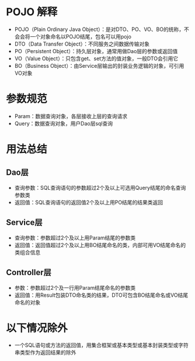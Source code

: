 # POJO 解释
* POJO（Plain Ordinary Java Object）：是对DTO、PO、VO、BO的统称，不会会将一个对象命名以POJO结尾，包名可以用pojo
* DTO（Data Transfer Object）：不同服务之间数据传输对象
* PO（Persistent Object）：持久层对象，通常用做Dao层的参数或返回值
* VO（Value Object）：只包含get、set方法的值对象，一般DTO会引用它
* BO（Business Object）：由Service层输出的封装业务逻辑的对象，可引用VO对象

# 参数规范
* Param：数据查询对象，各层接收上层的查询请求
* Query：数据查询对象，用户Dao层sql查询

# 用法总结
## Dao层
* 查询参数：SQL查询语句的参数超过2个及以上可选用Query结尾的命名查询参数类
* 返回值：SQL查询语句的返回值2个及以上用PO结尾的结果类返回
## Service层
* 查询参数：参数超过2个及以上用Param结尾的参数类
* 返回值：返回值超过2个及以上用BO结尾命名的类，内部可用VO结尾命名的类组合信息
## Controller层
* 参数：参数超过2个及一行用Param结尾命名的参数类
* 返回值：用Result包装DTO命名类的结果，DTO可包含BO结尾命名或VO结尾命名的对象

# 以下情况除外
* 一个SQL语句或方法的返回值，用集合框架或基本类型或基本封装类型或字符串类型作为返回结果的除外
